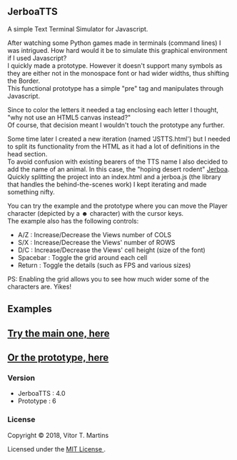 ## JerboaTTS

A simple Text Terminal Simulator for Javascript.

After watching some Python games made in terminals (command lines) I was intrigued. How hard would it be to simulate this graphical environment if I used Javascript?  
I quickly made a prototype. However it doesn't support many symbols as they are either not in the monospace font or had wider widths, thus shifting the Border.  
This functional prototype has a simple "pre" tag and manipulates through Javascript.

Since to color the letters it needed a tag enclosing each letter I thought, "why not use an HTML5 canvas instead?"  
Of course, that decision meant I wouldn't touch the prototype any further.

Some time later I created a new iteration (named 'JSTTS.html') but I needed to split its functionality from the HTML as it had a lot of definitions in the head section.  
To avoid confusion with existing bearers of the TTS name I also decided to add the name of an animal. In this case, the "hoping desert rodent" [Jerboa](https://en.wikipedia.org/wiki/Jerboa).  
Quickly splitting the project into an index.html and a jerboa.js (the library that handles the behind-the-scenes work) I kept iterating and made something nifty.

You can try the example and the prototype where you can move the Player character (depicted by a **☻** character) with the cursor keys.  
The example also has the following controls:
- A/Z : Increase/Decrease the Views number of COLS
- S/X : Increase/Decrease the Views' number of ROWS
- D/C : Increase/Decrease the Views' cell height (size of the font)
- Spacebar : Toggle the grid around each cell
- Return : Toggle the details (such as FPS and various sizes)

PS: Enabling the grid allows you to see how much wider some of the characters are. Yikes!

## Examples

## [Try the main one, here](https://vimino.gitlab.io/JerboaTTS)
## [Or the prototype, here](https://vimino.gitlab.io/JerboaTTS/prototype.html)

### Version

- JerboaTTS : 4.0
- Prototype : 6

### License

Copyright &copy; 2018, Vítor T. Martins

Licensed under the [MIT License ](https://opensource.org/licenses/MIT).
